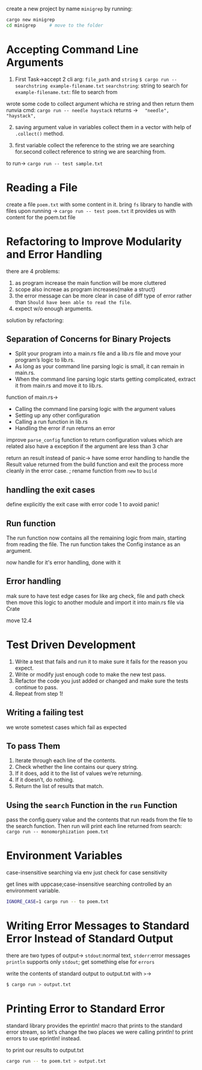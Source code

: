 create a new project by name `minigrep` by running:
```sh
cargo new minigrep
cd minigrep     # move to the folder
```

# Accepting Command Line Arguments

1. First Task->accept 2 cli arg: `file_path` and `string`
`$ cargo run -- searchstring example-filename.txt`
`searchstring`: string to search for
`example-filename.txt`: file to search from

wrote some code to collect argument whicha re string and then return them
runvia cmd: `cargo run -- needle haystack`
returns -> `  "needle",
    "haystack",`

2. saving argument value in variables
collect them in a vector with help of `.collect()` method.

3. first variable collect the reference to the string we are searching
   for.second collect reference to string we are searching from.

to run-> `cargo run -- test sample.txt`

# Reading a File
create a file `poem.txt` with some content in it. bring `fs` library to handle
with files
upon running -> `cargo run -- test poem.txt` it provides us with content for the
poem.txt file

# Refactoring to Improve Modularity and Error Handling
there are 4 problems:
1. as program increase the main function will be more cluttered
2. scope also increae as program increases{make a struct}
3. the error message can be more clear in case of diff type of error rather than `Should have been able to read the file`.
4. expect w/o enough arguments.

solution by refactoring:

## Separation of Concerns for Binary Projects
- Split your program into a main.rs file and a lib.rs file and move your program’s logic to lib.rs.
- As long as your command line parsing logic is small, it can remain in main.rs.
- When the command line parsing logic starts getting complicated, extract it from main.rs and move it to lib.rs.

function of main.rs->
- Calling the command line parsing logic with the argument values
- Setting up any other configuration
- Calling a run function in lib.rs
- Handling the error if run returns an error

improve `parse_config` function to return configuration values which are related
also have a exception if the argument are less than 3 char

return an result instead of panic-> have some error handling to handle the Result value returned from the build function and exit the process more cleanly in the error case. ; 
rename function from `new` to `build`

## handling the exit cases
define explicitly the exit case with error code 1 to avoid panic! 

## Run function
The run function now contains all the remaining logic from main, starting from reading the file. The run function takes the Config instance as an argument.

now handle for it's error handling, done with it

## Error handling
mak sure to have test edge cases for like arg check, file and path check
then move this logic to another module and import it into main.rs file via Crate

move 12.4

# Test Driven Development
1. Write a test that fails and run it to make sure it fails for the reason you expect.
2. Write or modify just enough code to make the new test pass.
3. Refactor the code you just added or changed and make sure the tests continue to pass.
4. Repeat from step 1!

## Writing a failing test
we wrote sometest cases which fail as expected

## To pass Them
1. Iterate through each line of the contents.
2. Check whether the line contains our query string.
3. If it does, add it to the list of values we’re returning.
4. If it doesn’t, do nothing.
5. Return the list of results that match.

## Using the `search` Function in the `run` Function
pass the config.query value and the contents that run reads from the file to the search function. Then run will print each line returned from search:
```cargo run -- monomorphization poem.txt```

# Environment Variables
case-insensitive searching via env
just check for case sensitivity

get lines with uppcase;case-insensitive searching controlled by an environment variable. 
```bash
IGNORE_CASE=1 cargo run -- to poem.txt
```

# Writing Error Messages to Standard Error Instead of Standard Output
there are two types of output-> `stdout`:normal text, `stderr`:error messages
`println` supports only `stdout`; get something else for `errors`

write the contents of standard output to output.txt with `>`->
```sh
$ cargo run > output.txt
```

# Printing Error to Standard Error
standard library provides the eprintln! macro that prints to the standard error stream, so let’s change the two places we were calling println! to print errors to use eprintln! instead.

to print our results to output.txt
```bash
cargo run -- to poem.txt > output.txt
```
